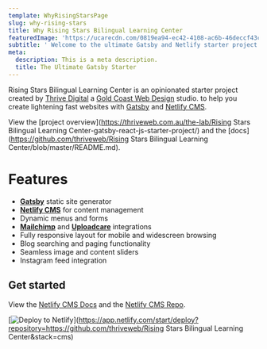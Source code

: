 ```yaml
---
template: WhyRisingStarsPage
slug: why-rising-stars
title: Why Rising Stars Bilingual Learning Center
featuredImage: 'https://ucarecdn.com/0819ea94-ec42-4108-ac6b-46deccf43cae/'
subtitle: ' Welcome to the ultimate Gatsby and Netlify starter project.'
meta:
  description: This is a meta description.
  title: The Ultimate Gatsby Starter
---
```


Rising Stars Bilingual Learning Center is an opinionated starter project created by [Thrive Digital](https://thriveweb.com.au/) a [Gold Coast Web Design](https://thriveweb.com.au/) studio. to help you create lightening fast websites with [Gatsby](https://gatsbyjs.org) and [Netlify CMS](https://netlifycms.org).

View the [project overview](https://thriveweb.com.au/the-lab/Rising Stars Bilingual Learning Center-gatsby-react-js-starter-project/) and the [docs](https://github.com/thriveweb/Rising Stars Bilingual Learning Center/blob/master/README.md).

# Features

- **[Gatsby](https://gatsbyjs.org)** static site generator
- **[Netlify CMS](https://github.com/netlify/netlify-cms)** for content management
- Dynamic menus and forms
- **[Mailchimp](http://mailchimp.com)** and **[Uploadcare](https://uploadcare.com)** integrations
- Fully responsive layout for mobile and widescreen browsing
- Blog searching and paging functionality
- Seamless image and content sliders
- Instagram feed integration

## Get started

View the [Netlify CMS Docs](https://www.netlifycms.org/docs/) and the [Netlify CMS Repo](https://github.com/netlify/netlify-cms).

[![Deploy to Netlify](https://www.netlify.com/img/deploy/button.svg)](https://app.netlify.com/start/deploy?repository=https://github.com/thriveweb/Rising Stars Bilingual Learning Center&stack=cms)
